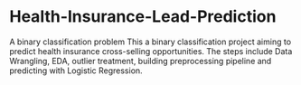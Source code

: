 # Health-Insurance-Lead-Prediction
A binary classification problem
This a binary classification project aiming to predict health insurance cross-selling opportunities. The steps 
include Data Wrangling, EDA, outlier treatment, building preprocessing pipeline and predicting with Logistic 
Regression.
